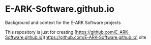 # E-ARK-Software.github.io
Background and context for the E-ARK Software projects

This repository is just for creating [https://github.com/E-ARK-Software.github.io](https://github.com/E-ARK-Software.github.io) site
